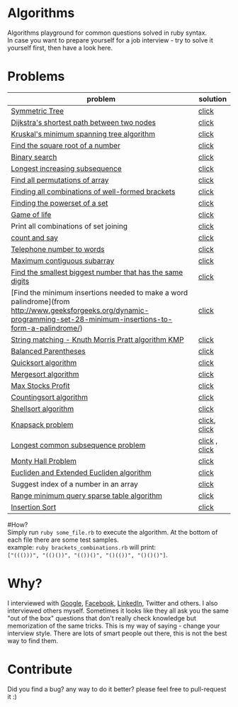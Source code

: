 Algorithms
==========

Algorithms playground for common questions solved in ruby syntax.  
In case you want to prepare yourself for a job interview - try to solve it yourself first, then have a look here.  

# Problems

| problem                                                                                                                                                                                 | solution                                                                                                                                                                              |
|-----------------------------------------------------------------------------------------------------------------------------------------------------------------------------------------|---------------------------------------------------------------------------------------------------------------------------------------------------------------------------------------|
| [Symmetric Tree](https://leetcode.com/problems/symmetric-tree/)                                                                                                                         | [click](https://github.com/sagivo/algorithms/blob/master/src/mirror.rb)                                                                                                                   |
| [Dijkstra's shortest path between two nodes](https://en.wikipedia.org/wiki/Dijkstra%27s_algorithm)                                                                                      | [click](https://github.com/sagivo/algorithms/blob/master/src/dijkstra.rb)                                                                                                                 |
| [Kruskal's minimum spanning tree algorithm](http://en.wikipedia.org/wiki/Kruskal%27s_algorithm)                                                                                         | [click](https://github.com/sagivo/algorithms/blob/master/src/kruskal.rb)                                                                                                                  |
| [Find the square root of a number](https://en.wikipedia.org/wiki/Newton%27s_method)                                                                                                     | [click](https://github.com/sagivo/algorithms/blob/master/src/sq_root.rb)                                                                                                                  |
| [Binary search](https://en.wikipedia.org/wiki/Binary_search_algorithm)                                                                                                                  | [click](https://github.com/sagivo/algorithms/blob/master/src/binary_search.rb)                                                                                                            |
| [Longest increasing subsequence](http://en.wikipedia.org/wiki/Longest_increasing_subsequence)                                                                                           | [click](https://github.com/sagivo/algorithms/blob/master/src/longest_increasing_subsequence.rb)                                                                                           |
| [Find all permutations of array](https://en.wikipedia.org/wiki/Permutation)                                                                                                             | [click](https://github.com/sagivo/algorithms/blob/master/src/permutations.rb)                                                                                                             |
| [Finding all combinations of well-formed brackets](http://stackoverflow.com/questions/727707/finding-all-combinations-of-well-formed-brackets)                                          | [click](https://github.com/sagivo/algorithms/blob/master/src/brackets_combinations.rb)                                                                                                    |
| [Finding the powerset of a set](http://en.wikipedia.org/wiki/Power_set)                                                                                                                 | [click](https://github.com/sagivo/algorithms/blob/master/src/powerset.rb)                                                                                                                 |
| [Game of life](https://en.wikipedia.org/wiki/Conway%27s_Game_of_Life)                                                                                                                   | [click](https://github.com/sagivo/algorithms/blob/master/src/game_of_life.rb)                                                                                                             |
| Print all combinations of set joining                                                                                                                                                   | [click](https://github.com/sagivo/algorithms/blob/master/src/join_sets.rb)                                                                                                                |
| [count and say](https://leetcode.com/problems/count-and-say/)                                                                                                                                                   | [click](https://github.com/sagivo/algorithms/blob/master/src/count_and_say.rb)                                                                                                                |
| [Telephone number to words](http://www.mobilefish.com/services/phonenumber_words/phonenumber_words.php)                                                                                 | [click](https://github.com/sagivo/algorithms/blob/master/src/phone.rb)                                                                                                                    |
| [Maximum contiguous subarray](https://leetcode.com/problems/maximum-subarray)                                                                                 | [click](https://github.com/sagivo/algorithms/blob/master/src/max_subarray.rb)                                                                                                                    |
| [Find the smallest biggest number that has the same digits](http://stackoverflow.com/questions/9368205/given-a-number-find-the-next-higher-number-which-has-the-exact-same-set-of-digi) | [click](https://github.com/sagivo/algorithms/blob/master/src/bigger_num_with_same_digits.rb)                                                                                              |
| [Find the minimum insertions needed to make a word palindrome](from http://www.geeksforgeeks.org/dynamic-programming-set-28-minimum-insertions-to-form-a-palindrome/)                   | [click](https://github.com/sagivo/algorithms/blob/master/src/min_insertions_for_palindrome.rb)                                                                                            |
| [String matching - Knuth Morris Pratt algorithm KMP](http://en.wikipedia.org/wiki/Knuth%E2%80%93Morris%E2%80%93Pratt_algorithm)                                                         | [click](https://github.com/sagivo/algorithms/blob/master/src/kmp.rb)                                                                                                                      |
| [Balanced Parentheses](http://stackoverflow.com/questions/14930073/how-to-check-if-a-string-is-balanced)                                                                                | [click](https://github.com/sagivo/algorithms/blob/master/src/balanced_parentheses.rb)                                                                                                     |
| [Quicksort algorithm](http://en.wikipedia.org/wiki/Quicksort)                                                                                                                           | [click](https://github.com/sagivo/algorithms/blob/master/src/quicksort.rb)                                                                                                                |
| [Mergesort algorithm](https://en.wikipedia.org/wiki/Merge_sort)                                                                                                                         | [click](https://github.com/sagivo/algorithms/blob/master/src/merge_sort.rb)                                                                                                               |
| [Max Stocks Profit](https://leetcode.com/problems/best-time-to-buy-and-sell-stock/)                                                                                                                         | [click](https://github.com/sagivo/algorithms/blob/master/src/stocks.rb)                                                                                                               |
| [Countingsort algorithm](http://en.wikipedia.org/wiki/Counting_sort)                                                                                                                    | [click](https://github.com/sagivo/algorithms/blob/master/src/counting_sort.rb)                                                                                                            |
| [Shellsort algorithm](http://en.wikipedia.org/wiki/Shellsort)                                                                                                                           | [click](https://github.com/sagivo/algorithms/blob/master/src/shell_sort.rb)                                                                                                               |
| [Knapsack problem](http://en.wikipedia.org/wiki/Knapsack_problem)                                                                                                                       | [click](https://github.com/sagivo/algorithms/blob/master/src/knapsack.rb), [click](https://github.com/sagivo/algorithms/blob/master/src/knapsack2.rb)                                                                                                                 |
| [Longest common subsequence problem](https://en.wikipedia.org/wiki/Longest_common_subsequence_problem)                                                                                  | [click](https://github.com/sagivo/algorithms/blob/master/src/longest_common_subsequence.rb) , [click](https://github.com/sagivo/algorithms/blob/master/src/longest_increasing_subsequence.rb) |
| [Monty Hall Problem](https://en.wikipedia.org/wiki/Monty_hall_problem)                                                                                                                  | [click](https://github.com/sagivo/algorithms/blob/master/src/monty_hall.rb)                                                                                                               |
| [Eucliden and Extended Eucliden algorithm](http://en.wikipedia.org/wiki/Extended_Euclidean_algorithm)                                                                                                                  | [click](https://github.com/sagivo/algorithms/blob/master/src/gcd.rb)                                                                                                               |
| Suggest index of a number in an array                                                                                                                  | [click](https://github.com/sagivo/algorithms/blob/master/src/sugget_index_in_array.rb)                                                                                                               |
| [Range minimum query sparse table algorithm](http://en.wikipedia.org/wiki/Range_minimum_query)                                                                                                                  | [click](https://github.com/sagivo/algorithms/blob/master/src/rmq.rb)                                                                                                               |
| [Insertion Sort](https://en.wikipedia.org/wiki/Insertion_sort)                                                                | [click](https://github.com/sagivo/algorithms/blob/master/src/insertion_sort.rb)                                                   |


#How?  
Simply run `ruby some_file.rb` to execute the algorithm. At the bottom of each file there are some test samples.  
example: `ruby brackets_combinations.rb` will print:  
`["((()))", "(()())", "(())()", "()(())", "()()()"]`.  

# Why?
I interviewed with [Google](https://github.com/sagivo/algorithms/blob/master/src/google-interview-tips.md), [Facebook](https://github.com/sagivo/algorithms/blob/master/src/facebook-interview-tips.md), [LinkedIn](https://github.com/sagivo/algorithms/blob/master/src/linkedin-interview.md), Twitter and others. I also interviewed others myself. 
Sometimes it looks like they all ask you the same "out of the box" questions that don't really check knowledge but memorization of the same tricks. 
This is my way of saying - change your interview style. There are lots of smart people out there, this is not the best way to find them. 

# Contribute 
Did you find a bug? any way to do it better? please feel free to pull-request it :)
